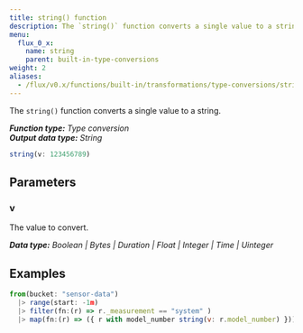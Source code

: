 ```yaml
---
title: string() function
description: The `string()` function converts a single value to a string.
menu:
  flux_0_x:
    name: string
    parent: built-in-type-conversions
weight: 2
aliases:
  - /flux/v0.x/functions/built-in/transformations/type-conversions/string/
---
```


The `string()` function converts a single value to a string.

_**Function type:** Type conversion_  
_**Output data type:** String_

```js
string(v: 123456789)
```

## Parameters

### v
The value to convert.

_**Data type:** Boolean | Bytes | Duration | Float | Integer | Time | Uinteger_

## Examples
```js
from(bucket: "sensor-data")
  |> range(start: -1m)
  |> filter(fn:(r) => r._measurement == "system" )
  |> map(fn:(r) => ({ r with model_number string(v: r.model_number) }))
```
